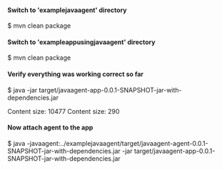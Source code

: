 #### Switch to 'examplejavaagent' directory
$ mvn clean package

#### Switch to 'exampleappusingjavaagent' directory
$ mvn clean package

#### Verify everything was working correct so far
$ java -jar target/javaagent-app-0.0.1-SNAPSHOT-jar-with-dependencies.jar

Content size: 10477
Content size: 290

#### Now attach agent to the app
$ java -javaagent:../examplejavaagent/target/javaagent-agent-0.0.1-SNAPSHOT-jar-with-dependencies.jar -jar target/javaagent-app-0.0.1-SNAPSHOT-jar-with-dependencies.jar 
